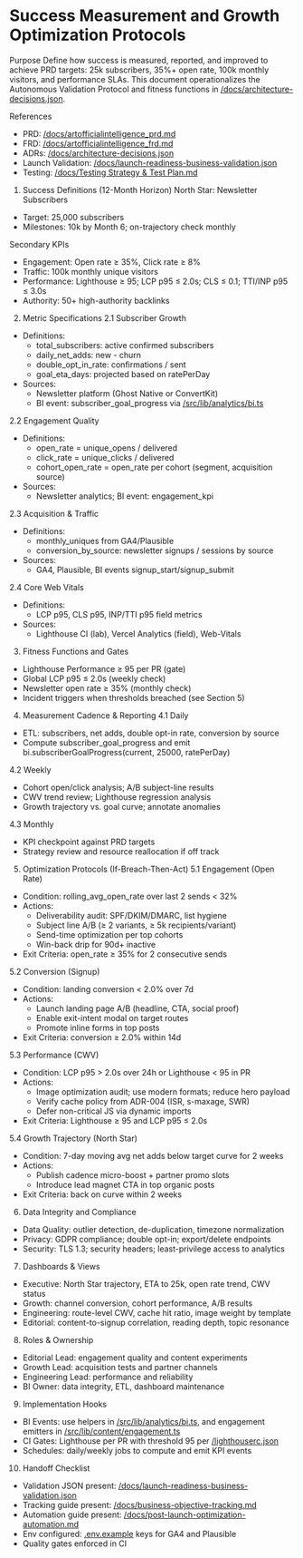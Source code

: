 # Success Measurement and Growth Optimization Protocols

Purpose
Define how success is measured, reported, and improved to achieve PRD targets: 25k subscribers, 35%+ open rate, 100k monthly visitors, and performance SLAs. This document operationalizes the Autonomous Validation Protocol and fitness functions in [/docs/architecture-decisions.json](docs/architecture-decisions.json).

References
- PRD: [/docs/artofficialintelligence_prd.md](docs/artofficialintelligence_prd.md)
- FRD: [/docs/artofficialintelligence_frd.md](docs/artofficialintelligence_frd.md)
- ADRs: [/docs/architecture-decisions.json](docs/architecture-decisions.json)
- Launch Validation: [/docs/launch-readiness-business-validation.json](docs/launch-readiness-business-validation.json)
- Testing: [/docs/Testing Strategy & Test Plan.md](docs/Testing%20Strategy%20&%20Test%20Plan.md)

1. Success Definitions (12-Month Horizon)
North Star: Newsletter Subscribers
- Target: 25,000 subscribers
- Milestones: 10k by Month 6; on-trajectory check monthly

Secondary KPIs
- Engagement: Open rate ≥ 35%, Click rate ≥ 8%
- Traffic: 100k monthly unique visitors
- Performance: Lighthouse ≥ 95; LCP p95 ≤ 2.0s; CLS ≤ 0.1; TTI/INP p95 ≤ 3.0s
- Authority: 50+ high-authority backlinks

2. Metric Specifications
2.1 Subscriber Growth
- Definitions:
  - total_subscribers: active confirmed subscribers
  - daily_net_adds: new - churn
  - double_opt_in_rate: confirmations / sent
  - goal_eta_days: projected based on ratePerDay
- Sources:
  - Newsletter platform (Ghost Native or ConvertKit)
  - BI event: subscriber_goal_progress via [/src/lib/analytics/bi.ts](src/lib/analytics/bi.ts)

2.2 Engagement Quality
- Definitions:
  - open_rate = unique_opens / delivered
  - click_rate = unique_clicks / delivered
  - cohort_open_rate = open_rate per cohort (segment, acquisition source)
- Sources:
  - Newsletter analytics; BI event: engagement_kpi

2.3 Acquisition & Traffic
- Definitions:
  - monthly_uniques from GA4/Plausible
  - conversion_by_source: newsletter signups / sessions by source
- Sources:
  - GA4, Plausible, BI events signup_start/signup_submit

2.4 Core Web Vitals
- Definitions:
  - LCP p95, CLS p95, INP/TTI p95 field metrics
- Sources:
  - Lighthouse CI (lab), Vercel Analytics (field), Web-Vitals

3. Fitness Functions and Gates
- Lighthouse Performance ≥ 95 per PR (gate)
- Global LCP p95 ≤ 2.0s (weekly check)
- Newsletter open rate ≥ 35% (monthly check)
- Incident triggers when thresholds breached (see Section 5)

4. Measurement Cadence & Reporting
4.1 Daily
- ETL: subscribers, net adds, double opt-in rate, conversion by source
- Compute subscriber_goal_progress and emit bi.subscriberGoalProgress(current, 25000, ratePerDay)

4.2 Weekly
- Cohort open/click analysis; A/B subject-line results
- CWV trend review; Lighthouse regression analysis
- Growth trajectory vs. goal curve; annotate anomalies

4.3 Monthly
- KPI checkpoint against PRD targets
- Strategy review and resource reallocation if off track

5. Optimization Protocols (If-Breach-Then-Act)
5.1 Engagement (Open Rate)
- Condition: rolling_avg_open_rate over last 2 sends < 32%
- Actions:
  - Deliverability audit: SPF/DKIM/DMARC, list hygiene
  - Subject line A/B (≥ 2 variants, ≥ 5k recipients/variant)
  - Send-time optimization per top cohorts
  - Win-back drip for 90d+ inactive
- Exit Criteria: open_rate ≥ 35% for 2 consecutive sends

5.2 Conversion (Signup)
- Condition: landing conversion < 2.0% over 7d
- Actions:
  - Launch landing page A/B (headline, CTA, social proof)
  - Enable exit-intent modal on target routes
  - Promote inline forms in top posts
- Exit Criteria: conversion ≥ 2.0% within 14d

5.3 Performance (CWV)
- Condition: LCP p95 > 2.0s over 24h or Lighthouse < 95 in PR
- Actions:
  - Image optimization audit; use modern formats; reduce hero payload
  - Verify cache policy from ADR-004 (ISR, s-maxage, SWR)
  - Defer non-critical JS via dynamic imports
- Exit Criteria: Lighthouse ≥ 95 and LCP p95 ≤ 2.0s

5.4 Growth Trajectory (North Star)
- Condition: 7-day moving avg net adds below target curve for 2 weeks
- Actions:
  - Publish cadence micro-boost + partner promo slots
  - Introduce lead magnet CTA in top organic posts
- Exit Criteria: back on curve within 2 weeks

6. Data Integrity and Compliance
- Data Quality: outlier detection, de-duplication, timezone normalization
- Privacy: GDPR compliance; double opt-in; export/delete endpoints
- Security: TLS 1.3; security headers; least-privilege access to analytics

7. Dashboards & Views
- Executive: North Star trajectory, ETA to 25k, open rate trend, CWV status
- Growth: channel conversion, cohort performance, A/B results
- Engineering: route-level CWV, cache hit ratio, image weight by template
- Editorial: content-to-signup correlation, reading depth, topic resonance

8. Roles & Ownership
- Editorial Lead: engagement quality and content experiments
- Growth Lead: acquisition tests and partner channels
- Engineering Lead: performance and reliability
- BI Owner: data integrity, ETL, dashboard maintenance

9. Implementation Hooks
- BI Events: use helpers in [/src/lib/analytics/bi.ts](src/lib/analytics/bi.ts), and engagement emitters in [/src/lib/content/engagement.ts](src/lib/content/engagement.ts)
- CI Gates: Lighthouse per PR with threshold 95 per [/lighthouserc.json](lighthouserc.json)
- Schedules: daily/weekly jobs to compute and emit KPI events

10. Handoff Checklist
- Validation JSON present: [/docs/launch-readiness-business-validation.json](docs/launch-readiness-business-validation.json)
- Tracking guide present: [/docs/business-objective-tracking.md](docs/business-objective-tracking.md)
- Automation guide present: [/docs/post-launch-optimization-automation.md](docs/post-launch-optimization-automation.md)
- Env configured: [.env.example](.env.example) keys for GA4 and Plausible
- Quality gates enforced in CI